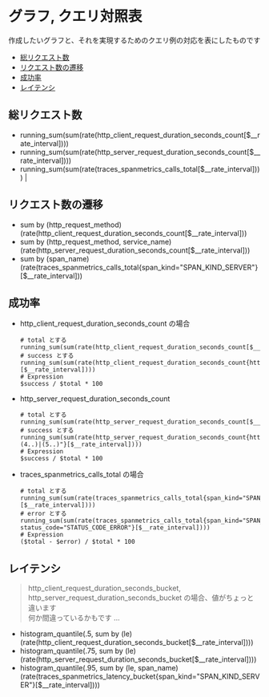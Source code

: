 # グラフ, クエリ対照表 <!-- omit in toc -->

作成したいグラフと、それを実現するためのクエリ例の対応を表にしたものです

- [総リクエスト数](#総リクエスト数)
- [リクエスト数の遷移](#リクエスト数の遷移)
- [成功率](#成功率)
- [レイテンシ](#レイテンシ)

## 総リクエスト数

- running_sum\(sum\(rate\(http_client_request_duration_seconds_count\[$\_\_rate_interval])))
- running_sum\(sum\(rate\(http_server_request_duration_seconds_count\[$\_\_rate_interval])))
- running_sum\(sum\(rate\(traces_spanmetrics_calls_total\[$\_\_rate_interval]))) |

## リクエスト数の遷移

- sum by (http_request_method) (rate(http_client_request_duration_seconds_count\[$\_\_rate_interval]))
- sum by (http_request_method, service_name) (rate(http_server_request_duration_seconds_count\[$\_\_rate_interval]))
- sum by (span_name) (rate(traces_spanmetrics_calls_total{span_kind="SPAN_KIND_SERVER"}\[$\_\_rate_interval]))

## 成功率

- http_client_request_duration_seconds_count の場合
  ```
  # total とする
  running_sum(sum(rate(http_client_request_duration_seconds_count[$__rate_interval])))
  # success とする
  running_sum(sum(rate(http_client_request_duration_seconds_count{http_response_status_code=~"2.."}[$__rate_interval])))
  # Expression
  $success / $total * 100
  ```
- http_server_request_duration_seconds_count

  ```
  # total とする
  running_sum(sum(rate(http_server_request_duration_seconds_count[$__rate_interval])))
  # success とする
  running_sum(sum(rate(http_server_request_duration_seconds_count{http_response_status_code!~"(4..)|(5..)"}[$__rate_interval])))
  # Expression
  $success / $total * 100
  ```

- traces_spanmetrics_calls_total の場合

  ```
  # total とする
  running_sum(sum(rate(traces_spanmetrics_calls_total{span_kind="SPAN_KIND_SERVER"}[$__rate_interval])))
  # error とする
  running_sum(sum(rate(traces_spanmetrics_calls_total{span_kind="SPAN_KIND_SERVER", status_code="STATUS_CODE_ERROR"}[$__rate_interval])))
  # Expression
  ($total - $error) / $total * 100
  ```

## レイテンシ

> http_client_request_duration_seconds_bucket, http_server_request_duration_seconds_bucket の場合、値がちょっと違います  
> 何か間違っているかもです ...

- histogram_quantile(.5, sum by (le) (rate(http_client_request_duration_seconds_bucket[$__rate_interval])))
- histogram_quantile(.75, sum by (le) (rate(http_server_request_duration_seconds_bucket[$__rate_interval])))
- histogram_quantile(.95, sum by (le, span_name) (rate(traces_spanmetrics_latency_bucket{span_kind="SPAN_KIND_SERVER"}[$__rate_interval])))
